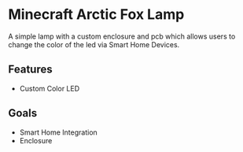 # Minecraft Arctic Fox Lamp
A simple lamp with a custom enclosure and pcb which allows users to change the color of the led via Smart Home Devices.

## Features
 - Custom Color LED

## Goals
 - Smart Home Integration
 - Enclosure